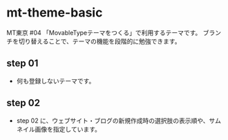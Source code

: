 mt-theme-basic
==============

MT東京 #04 「MovableTypeテーマをつくる」で利用するテーマです。
ブランチを切り替えることで、テーマの機能を段階的に勉強できます。

## step 01

- 何も登録しないテーマです。

## step 02

- step 02 に、ウェブサイト・ブログの新規作成時の選択肢の表示順や、サムネイル画像を指定しています。
